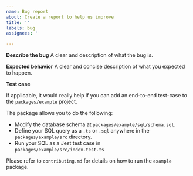 ```yaml
---
name: Bug report
about: Create a report to help us improve
title: ''
labels: bug
assignees: ''

---
```


**Describe the bug**
A clear and description of what the bug is.

**Expected behavior**
A clear and concise description of what you expected to happen.

**Test case**

If applicable, it would really help if you can add an end-to-end test-case to the `packages/example` project.

The package allows you to do the following:
- Modify the database schema at `packages/example/sql/schema.sql`.
- Define your SQL query as a `.ts` or `.sql` anywhere in the `packages/example/src` directory.
- Run your SQL as a Jest test case in `packages/example/src/index.test.ts`

Please refer to `contributing.md` for details on how to run the `example` package.
